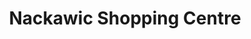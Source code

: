 ---
title: "Nackawic Shopping Centre"
url: /nackawic/nackawic-shopping-centre/
shop: Einkaufszentrum
---